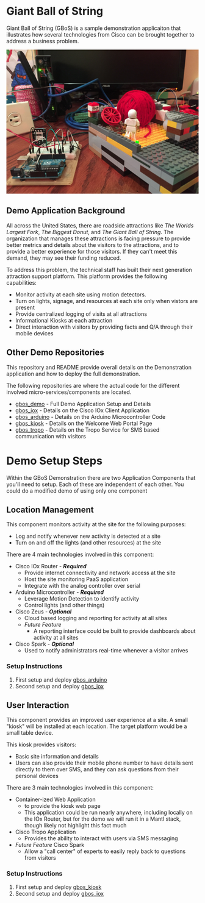 # Giant Ball of String

Giant Ball of String (GBoS) is a sample demonstration applicaiton that illustrates how several technologies from Cisco can be brought together to address a business problem.  

![](gbos_site.jpg)

## Demo Application Background

All across the United States, there are roadside attractions like *The Worlds Largest Fork*, *The Biggest Donut*, and *The Giant Ball of String*.  The organization that manages these attractions is facing pressure to provide better metrics and details about the visitors to the attractions, and to provide a better experience for those visitors.  If they can't meet this demand, they may see their funding reduced.  

To address this problem, the technical staff has built their next generation attraction support platform.  This platform provides the following capabilities:

* Monitor activity at each site using motion detectors.  
* Turn on lights, signage, and resources at each site only when vistors are present
* Provide centralized logging of visits at all attractions
* Informational Kiosks at each attraction 
* Direct interaction with visitors by providing facts and Q/A through their mobile devices

## Other Demo Repositories

This repository and README provide overall details on the Demonstration application and how to deploy the full demonstration.  

The following repositories are where the actual code for the different involved micro-services/components are located.  

* [gbos_demo](https://github.com/imapex/gbos_demo) - Full Demo Application Setup and Details
* [gbos_iox](https://github.com/imapex/gbos_iox) - Details on the Cisco IOx Client Application 
* [gbos_arduino](https://github.com/imapex/gbos_arduino) - Details on the Arduino Microcontroller Code 
* [gbos_kiosk](https://github.com/imapex/gbos_kiosk) - Details on the Welcome Web Portal Page
* [gbos_tropo](https://github.com/imapex/gbos_tropo) - Details on the Tropo Service for SMS based communication with visitors

# Demo Setup Steps

Within the GBoS Demonstration there are two Application Components that you'll need to setup.  Each of these are independent of each other.  You could do a modified demo of using only one component

## Location Management 

This component monitors activity at the site for the following purposes:

* Log and notify whenever new activity is detected at a site
* Turn on and off the lights (and other resources) at the site 

There are 4 main technologies involved in this component: 

* Cisco IOx Router - ***Required***
    * Provide internet connectivity and network access at the site
    * Host the site monitoring PaaS application 
    * Integrate with the analog controller over serial 
* Arduino Microcontroller - ***Required***
    * Leverage Motion Detection to identify activity 
    * Control lights (and other things)
* Cisco Zeus - ***Optional***
    * Cloud based logging and reporting for activity at all sites
    * *Future Feature*
        * A reporting interface could be built to provide dashboards about activity at all sites
* Cisco Spark - ***Optional***
    * Used to notify administrators real-time whenever a visitor arrives 

### Setup Instructions 

1. First setup and deploy [gbos_arduino](https://github.com/imapex/gbos_arduino)
2. Second setup and deploy [gbos_iox](https://github.com/imapex/gbos_iox) 

## User Interaction 

This component provides an improved user experience at a site.  A small "kiosk" will be installed at each location.  The target platform would be a small table device.  

This kiosk provides visitors: 

* Basic site information and details  
* Users can also provide their mobile phone number to have details sent directly to them over SMS, and they can ask questions from their personal devices 

There are 3 main technologies involved in this component: 

* Container-ized Web Application
    * to provide the kiosk web page 
    * This application could be run nearly anywhere, including locally on the IOx Router, but for the demo we will run it in a Mantl stack, though likely not highlight this fact much
* Cisco Tropo Application
    * Provides the ability to interact with users via SMS messaging 
* *Future Feature* Cisco Spark 
    * Allow a "call center" of experts to easily reply back to questions from visitors

### Setup Instructions 

1. First setup and deploy [gbos_kiosk](https://github.com/imapex/gbos_kiosk)
2. Second setup and deploy [gbos_iox](https://github.com/imapex/gbos_iox) 



